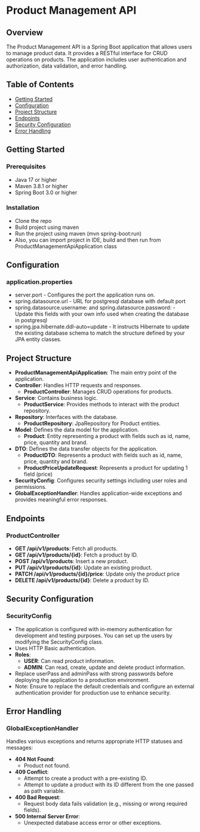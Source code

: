 # Product Management API

## Overview
The Product Management API is a Spring Boot application that allows users to manage product data. It provides a RESTful interface for CRUD operations on products.
The application includes user authentication and authorization, data validation, and error handling.

## Table of Contents
- [Getting Started](#getting-started)
- [Configuration](#configuration)
- [Project Structure](#project-structure)
- [Endpoints](#endpoints)
- [Security Configuration](#security-configuration)
- [Error Handling](#error-handling)

## Getting Started
### Prerequisites
- Java 17 or higher
- Maven 3.8.1 or higher
- Spring Boot 3.0 or higher

### Installation
- Clone the repo
- Build project using maven
- Run the project using maven (mvn spring-boot:run)
- Also, you can import project in IDE, build and then run from ProductManagementApiApplication class

## Configuration
### application.properties
- server.port - Configures the port the application runs on.
- spring.datasource.url - URL for postgresql database with default port
- spring.datasource.username: and spring.datasource.password: - Update this fields with your own info used when creating the database in postgresql
- spring.jpa.hibernate.ddl-auto=update - It instructs Hibernate to update the existing database schema to match the structure defined by your JPA entity classes.

## Project Structure
- **ProductManagementApiApplication**: The main entry point of the application.
- **Controller**: Handles HTTP requests and responses.
    - **ProductController**: Manages CRUD operations for products.
- **Service**: Contains business logic.
    - **ProductService**: Provides methods to interact with the product repository.
- **Repository**: Interfaces with the database.
    - **ProductRepository**: JpaRepository for Product entities.
- **Model**: Defines the data model for the application.
    - **Product**: Entity representing a product with fields such as id, name, price, quantity and brand.
- **DTO**: Defines the data transfer objects for the application.
    - **ProductDTO**: Represents a product with fields such as id, name, price, quantity and brand.
    - **ProductPriceUpdateRequest**: Represents a product for updating 1 field (price) 
- **SecurityConfig**: Configures security settings including user roles and permissions.
- **GlobalExceptionHandler**: Handles application-wide exceptions and provides meaningful error responses.

## Endpoints
### ProductController
- **GET /api/v1/products**: Fetch all products.
- **GET /api/v1/products/{id}**: Fetch a product by ID.
- **POST /api/v1/products**: Insert a new product.
- **PUT /api/v1/products/{id}**: Update an existing product.
- **PATCH /api/v1/products/{id}/price**: Update only the product price
- **DELETE /api/v1/products/{id}**: Delete a product by ID.

## Security Configuration
### SecurityConfig
- The application is configured with in-memory authentication for development and testing purposes. You can set up the users by modifying the SecurityConfig class.
- Uses HTTP Basic authentication.
- **Roles**:
    - **USER**: Can read product information.
    - **ADMIN**: Can read, create, update and delete product information.
- Replace userPass and adminPass with strong passwords before deploying the application to a production environment.
- Note: Ensure to replace the default credentials and configure an external authentication provider for production use to enhance security.

## Error Handling
### GlobalExceptionHandler
Handles various exceptions and returns appropriate HTTP statuses and messages:
- **404 Not Found**:
    - Product not found.
- **409 Conflict**:
    - Attempt to create a product with a pre-existing ID.
    - Attempt to update a product with its ID different from the one passed as path variable.
- **400 Bad Request**:
    - Request body data fails validation (e.g., missing or wrong required fields).
- **500 Internal Server Error**:
    - Unexpected database access error or other exceptions.


